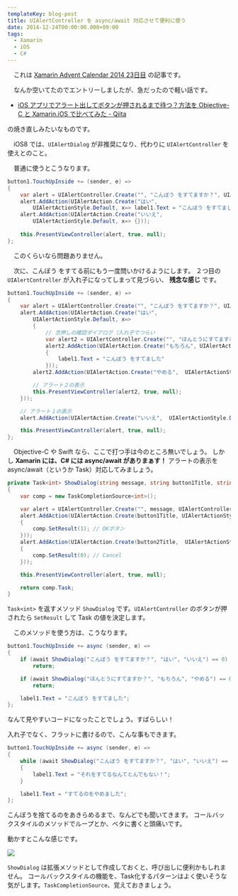 ```yaml
---
templateKey: blog-post
title: UIAlertController を async/await 対応させて便利に使う
date: 2014-12-24T00:00:00.000+09:00
tags:
  - Xamarin
  - iOS
  - C#
---
```

　これは [Xamarin Advent Calendar 2014 23日目](http://qiita.com/advent-calendar/2014/xamarin) の記事です。

　なんか空いてたのでエントリーしましたが、急だったので軽い話です。
<!--more-->

* [iOS アプリでアラート出してボタンが押されるまで待つ？方法を Objective-C と Xamarin.iOS で比べてみた - Qiita](http://qiita.com/amay077/items/56abeeaa188f33cd56de)

の焼き直しみたいなものです。

　iOS8 では、``UIAlertDialog`` が非推奨になり、代わりに ``UIAlertController`` を使えとのこと。

　普通に使うとこうなります。

```csharp
button1.TouchUpInside += (sender, e) => 
{
    var alert = UIAlertController.Create("", "こんぼう をすてますか？", UIAlertControllerStyle.Alert);
    alert.AddAction(UIAlertAction.Create("はい", 
        UIAlertActionStyle.Default, x=> label1.Text = "こんぼう をすてました")); 
    alert.AddAction(UIAlertAction.Create("いいえ",  
        UIAlertActionStyle.Default, x=> {})); 
     
    this.PresentViewController(alert, true, null);
};
```

　このくらいなら問題ありません。

　次に、こんぼう をすてる前にもう一度問いかけるようにします。
２つ目の ``UIAlertController`` が入れ子になってしまって見づらい、 **残念な感じ** です。

```csharp
button1.TouchUpInside += (sender, e) => 
{
    var alert = UIAlertController.Create("", "こんぼう をすてますか？", UIAlertControllerStyle.Alert);
    alert.AddAction(UIAlertAction.Create("はい", 
        UIAlertActionStyle.Default, x=> 
        {
            // 念押しの確認ダイアログ（入れ子でつらい
            var alert2 = UIAlertController.Create("", "ほんとうにすてますか？", UIAlertControllerStyle.Alert);
            alert2.AddAction(UIAlertAction.Create("もちろん", UIAlertActionStyle.Default, _=> 
            {
                label1.Text = "こんぼう をすてました"
            }));
        alert2.AddAction(UIAlertAction.Create("やめる",  UIAlertActionStyle.Default, _=> {})); 

        // アラート２の表示
        this.PresentViewController(alert2, true, null);
    })); 

    // アラート１の表示
    alert.AddAction(UIAlertAction.Create("いいえ",  UIAlertActionStyle.Default, x=> {})); 

    this.PresentViewController(alert, true, null);
};
```

　Objective-C や Swift なら、ここで打つ手は今のところ無いでしょう。
しかし **Xamarin には、C# には async/await がありまぁす！** 
アラートの表示を async/await（というか Task）対応してみましょう。

```csharp
private Task<int> ShowDialog(string message, string button1Title, string button2Title)
{
    var comp = new TaskCompletionSource<int>();

    var alert = UIAlertController.Create("", message, UIAlertControllerStyle.Alert);
    alert.AddAction(UIAlertAction.Create(button1Title, UIAlertActionStyle.Default, x=> 
    {
        comp.SetResult(1); // OKボタン
    })); 
    alert.AddAction(UIAlertAction.Create(button2Title,  UIAlertActionStyle.Default, x=> 
    {
        comp.SetResult(0); // Cancel
    })); 

    this.PresentViewController(alert, true, null);

    return comp.Task;
}
```

``Task<int>`` を返すメソッド ``ShowDialog`` です。``UIAlertController`` のボタンが押されたら ``SetResult`` して Task の値を決定します。

　このメソッドを使う方は、こうなります。

```csharp
button1.TouchUpInside += async (sender, e) => 
{
    if (await ShowDialog("こんぼう をすてますか？", "はい", "いいえ") == 0) 
        return;

    if (await ShowDialog("ほんとうにすてますか？", "もちろん", "やめる") == 0) 
        return;

    label1.Text = "こんぼう をすてました";
};
```

なんて見やすいコードになったことでしょう。すばらしい！

入れ子でなく、フラットに書けるので、こんな事もできます。

```csharp
button1.TouchUpInside += async (sender, e) => 
{
    while (await ShowDialog("こんぼう をすてますか？", "はい", "いいえ") == 1) 
    {
        label1.Text = "それをすてるなんてとんでもない！";
    }

	label1.Text = "すてるのをやめました";
};
```

こんぼうを捨てるのをあきらめるまで、なんどでも聞いてきます。
コールバックスタイルのメソッドでループとか、ベタに書くと頭痛いです。

動かすとこんな感じです。

![](/img/posts/uialertcontroller_with_async_await_01.gif)

``ShowDialog`` は拡張メソッドとして作成しておくと、呼び出しに便利かもしれません。
コールバックスタイルの機能を、Task化するパターンはよく使いそうな気がします。``TaskCompletionSource``、覚えておきましょう。


